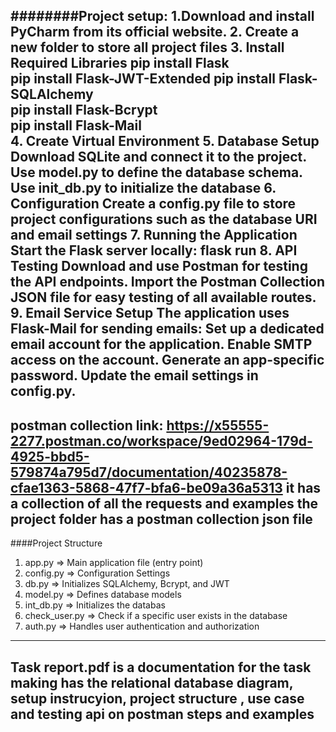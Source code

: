 ########Project setup:
1.Download and install PyCharm from its official website.
2. Create a new folder to store all project files 
3. Install Required Libraries
pip install Flask            
pip install Flask-JWT-Extended 
pip install Flask-SQLAlchemy  
pip install Flask-Bcrypt     
pip install Flask-Mail        
4. Create Virtual Environment
5. Database Setup
      Download SQLite and connect it to the project.
      Use model.py to define the database schema.
      Use init_db.py to initialize the database
6. Configuration
Create a config.py file to store project configurations such as the database URI and email settings
7. Running the Application
        Start the Flask server locally: flask run
8. API Testing 
Download and use Postman for testing the API endpoints.
Import the Postman Collection JSON file for easy testing of all available routes.
9. Email Service Setup
The application uses Flask-Mail for sending emails:
        Set up a dedicated email account for the application.
        Enable SMTP access on the account.
        Generate an app-specific password.
        Update the email settings in config.py.
--------------------------------------------------------------------------------------------------------------------------------------------------------------------------------------------------------------------
postman collection link: https://x55555-2277.postman.co/workspace/9ed02964-179d-4925-bbd5-579874a795d7/documentation/40235878-cfae1363-5868-47f7-bfa6-be09a36a5313
it has a collection of all the requests and examples
the project folder has a postman collection json file 
--------------------------------------------------------------------------------------------------------------------------------------------------------------------------------------------------------------------
####Project Structure 
1.	app.py => Main application file (entry point)
2.	config.py => Configuration Settings 
3.	db.py => Initializes SQLAlchemy, Bcrypt, and JWT 
4.	model.py => Defines database models
5.	int_db.py => Initializes the databas
6.	check_user.py => Check if a specific user exists in the database 
7.	auth.py => Handles user authentication and authorization
-------------------------------------------------------------------------------------------------------------------------------------------------------------------------------------------------------------------
Task report.pdf is a documentation for the task making has the relational database diagram, setup instrucyion, project structure , use case and testing api on postman steps and examples
-------------------------------------------------------------------------------------------------------------------------------------------------------------------------------------------------------------------
